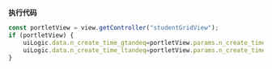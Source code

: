 <p class="panel-title"><b>执行代码</b></p>

```javascript
const portletView = view.getController("studentGridView");
if (portletView) {
    uiLogic.data.n_create_time_gtandeq=portletView.params.n_create_time_gtandeq;
    uiLogic.data.n_create_time_ltandeq=portletView.params.n_create_time_ltandeq;
}
```
